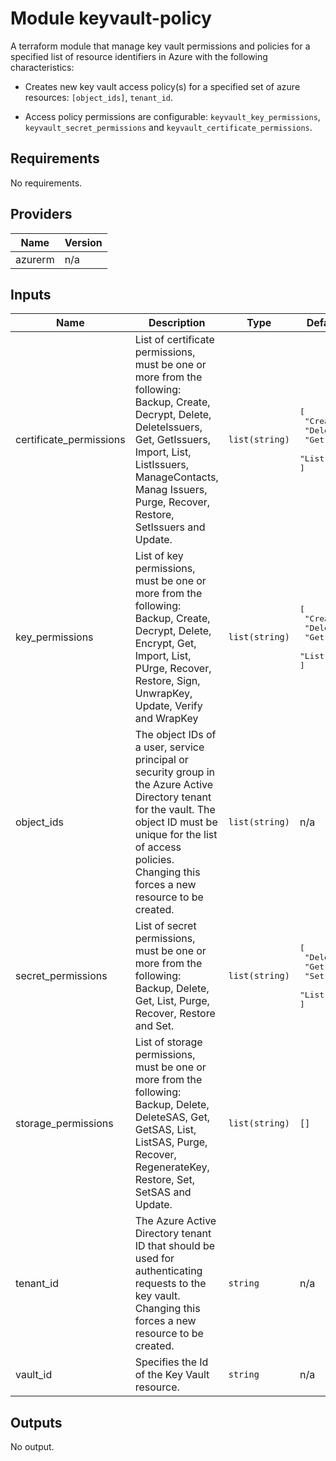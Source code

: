 # Module keyvault-policy

A terraform module that manage key vault permissions and policies for a specified list of resource identifiers in Azure with the following characteristics:

- Creates new key vault access policy(s) for a specified set of azure resources: `[object_ids]`, `tenant_id`.

- Access policy permissions are configurable: `keyvault_key_permissions`, `keyvault_secret_permissions` and `keyvault_certificate_permissions`.


<!--- BEGIN_TF_DOCS --->
## Requirements

No requirements.

## Providers

| Name | Version |
|------|---------|
| azurerm | n/a |

## Inputs

| Name | Description | Type | Default | Required |
|------|-------------|------|---------|:--------:|
| certificate\_permissions | List of certificate permissions, must be one or more from the following: Backup, Create, Decrypt, Delete, DeleteIssuers, Get, GetIssuers, Import, List, ListIssuers, ManageContacts, Manag Issuers, Purge, Recover, Restore, SetIssuers and Update. | `list(string)` | <pre>[<br>  "Create",<br>  "Delete",<br>  "Get",<br>  "List"<br>]</pre> | no |
| key\_permissions | List of key permissions, must be one or more from the following: Backup, Create, Decrypt, Delete, Encrypt, Get, Import, List, PUrge, Recover, Restore, Sign, UnwrapKey, Update, Verify and WrapKey | `list(string)` | <pre>[<br>  "Create",<br>  "Delete",<br>  "Get",<br>  "List"<br>]</pre> | no |
| object\_ids | The object IDs of a user, service principal or security group in the Azure Active Directory tenant for the vault. The object ID must be unique for the list of access policies. Changing this forces a new resource to be created. | `list(string)` | n/a | yes |
| secret\_permissions | List of secret permissions, must be one or more from the following: Backup, Delete, Get, List, Purge, Recover, Restore and Set. | `list(string)` | <pre>[<br>  "Delete",<br>  "Get",<br>  "Set",<br>  "List"<br>]</pre> | no |
| storage\_permissions | List of storage permissions, must be one or more from the following: Backup, Delete, DeleteSAS, Get, GetSAS, List, ListSAS, Purge, Recover, RegenerateKey, Restore, Set, SetSAS and Update. | `list(string)` | `[]` | no |
| tenant\_id | The Azure Active Directory tenant ID that should be used for authenticating requests to the key vault. Changing this forces a new resource to be created. | `string` | n/a | yes |
| vault\_id | Specifies the Id of the Key Vault resource. | `string` | n/a | yes |

## Outputs

No output.

<!--- END_TF_DOCS --->
